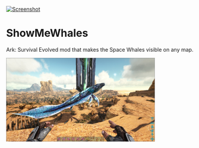 [<img src="https://github.com/Kozenomenon/ShowMeWhales/blob/main/icon/SMW_Icon?raw=true" alt="Screenshot" width="400">](https://steamcommunity.com/sharedfiles/filedetails/?id=2505754047) 
# ShowMeWhales
 Ark: Survival Evolved mod that makes the Space Whales visible on any map.

<img src="https://github.com/Kozenomenon/ShowMeWhales/blob/main/icon/346110_screenshots_20210602163910_1.jpg?raw=true" alt="Screenshot" width="400">